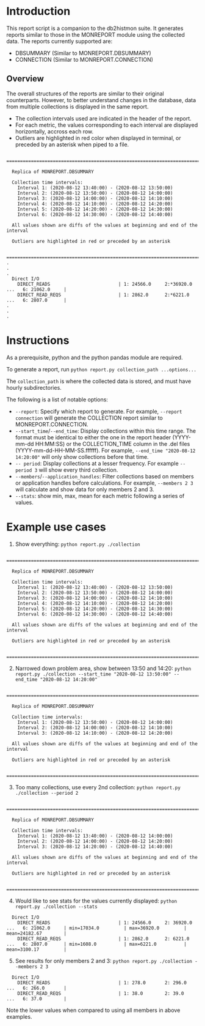 # Introduction

This report script is a companion to the db2histmon suite. It generates reports similar to those in the MONREPORT module using the collected data. The reports currently supported are:
- DBSUMMARY (Similar to MONREPORT.DBSUMMARY)
- CONNECTION (Similar to MONREPORT.CONNECTION)

## Overview

The overall structures of the reports are similar to their original counterparts.
However, to better understand changes in the database, data from multiple collections is displayed in the same report.
- The collection intervals used are indicated in the header of the report.
- For each metric, the values corresponding to each interval are displayed horizontally, accross each row.
- Outliers are highlighted in red color when displayed in terminal, or preceded by an asterisk when piped to a file.

```
  ================================================================================

  Replica of MONREPORT.DBSUMMARY

  Collection time intervals:
    Interval 1: (2020-08-12 13:40:00) - (2020-08-12 13:50:00)
    Interval 2: (2020-08-12 13:50:00) - (2020-08-12 14:00:00)
    Interval 3: (2020-08-12 14:00:00) - (2020-08-12 14:10:00)
    Interval 4: (2020-08-12 14:10:00) - (2020-08-12 14:20:00)
    Interval 5: (2020-08-12 14:20:00) - (2020-08-12 14:30:00)
    Interval 6: (2020-08-12 14:30:00) - (2020-08-12 14:40:00)

  All values shown are diffs of the values at beginning and end of the interval

  Outliers are highlighted in red or preceded by an asterisk

  ================================================================================
.
.
.
  Direct I/O
    DIRECT_READS                         | 1: 24566.0     2:*36920.0     ...   6: 21062.0     |
    DIRECT_READ_REQS                     | 1: 2862.0      2:*6221.0      ...   6: 2807.0      |
.
.
.
```

# Instructions

As a prerequisite, python and the python pandas module are required.

To generate a report, run `python report.py collection_path ...options...`

The `collection_path` is where the collected data is stored, and must have hourly subdirectories.

The following is a list of notable options:
- `--report`: Specify which report to generate. For example, `--report connection` will generate the COLLECTION report similar to MONREPORT.CONNECTION.
- `--start_time`/`--end_time`: Display collections within this time range. The format must be identical to either the one in the report header (YYYY-mm-dd HH:MM:SS) or the COLLECTION_TIME column in the .del files (YYYY-mm-dd-HH-MM-SS.ffffff). For example, `--end_time "2020-08-12 14:20:00"` will only show collections before that time.
- `-- period`: Display collections at a lesser frequency. For example `--period 3` will show every third collection.
- `--members`/`--application_handles`: Filter collections based on members or application handles before calculations. For example, `--members 2 3` will calculate and show data for only members 2 and 3.
- `--stats`: show min, max, mean for each metric following a series of values.

# Example use cases

1. Show everything: `python report.py ./collection`
```
  ================================================================================

  Replica of MONREPORT.DBSUMMARY

  Collection time intervals:
    Interval 1: (2020-08-12 13:40:00) - (2020-08-12 13:50:00)
    Interval 2: (2020-08-12 13:50:00) - (2020-08-12 14:00:00)
    Interval 3: (2020-08-12 14:00:00) - (2020-08-12 14:10:00)
    Interval 4: (2020-08-12 14:10:00) - (2020-08-12 14:20:00)
    Interval 5: (2020-08-12 14:20:00) - (2020-08-12 14:30:00)
    Interval 6: (2020-08-12 14:30:00) - (2020-08-12 14:40:00)

  All values shown are diffs of the values at beginning and end of the interval

  Outliers are highlighted in red or preceded by an asterisk

  ================================================================================
```

2. Narrowed down problem area, show between 13:50 and 14:20: `python report.py ./collection --start_time "2020-08-12 13:50:00" --end_time "2020-08-12 14:20:00"`
```
  ================================================================================

  Replica of MONREPORT.DBSUMMARY

  Collection time intervals:
    Interval 1: (2020-08-12 13:50:00) - (2020-08-12 14:00:00)
    Interval 2: (2020-08-12 14:00:00) - (2020-08-12 14:10:00)
    Interval 3: (2020-08-12 14:10:00) - (2020-08-12 14:20:00)

  All values shown are diffs of the values at beginning and end of the interval

  Outliers are highlighted in red or preceded by an asterisk

  ================================================================================
```

3. Too many collections, use every 2nd collection: `python report.py ./collection --period 2`
```
  ================================================================================

  Replica of MONREPORT.DBSUMMARY

  Collection time intervals:
    Interval 1: (2020-08-12 13:40:00) - (2020-08-12 14:00:00)
    Interval 2: (2020-08-12 14:00:00) - (2020-08-12 14:20:00)
    Interval 3: (2020-08-12 14:20:00) - (2020-08-12 14:40:00)

  All values shown are diffs of the values at beginning and end of the interval

  Outliers are highlighted in red or preceded by an asterisk

  ================================================================================
```

4. Would like to see stats for the values currently displayed: `python report.py ./collection --stats`
```
  Direct I/O
    DIRECT_READS                         | 1: 24566.0     2: 36920.0     ...   6: 21062.0     | min=17034.0         | max=36920.0         | mean=24182.67        |
    DIRECT_READ_REQS                     | 1: 2862.0      2: 6221.0      ...   6: 2807.0      | min=1608.0          | max=6221.0          | mean=3100.17         |
```

5. See results for only members 2 and 3: `python report.py ./collection --members 2 3`
```
  Direct I/O
    DIRECT_READS                         | 1: 278.0       2: 296.0       ...   6: 266.0       |
    DIRECT_READ_REQS                     | 1: 38.0        2: 39.0        ...   6: 37.0        |
```
Note the lower values when compared to using all members in above examples.
